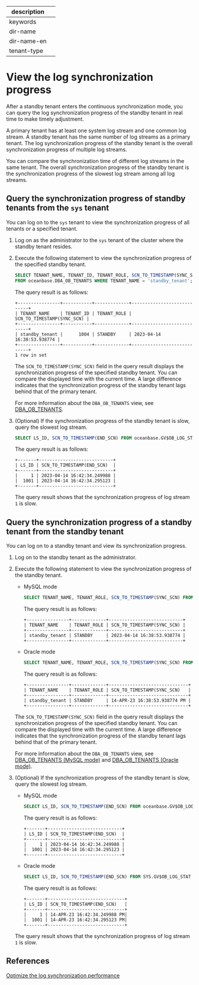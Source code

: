 |description||
|---|---|
|keywords||
|dir-name||
|dir-name-en||
|tenant-type||

# View the log synchronization progress

After a standby tenant enters the continuous synchronization mode, you can query the log synchronization progress of the standby tenant in real time to make timely adjustment.

A primary tenant has at least one system log stream and one common log stream. A standby tenant has the same number of log streams as a primary tenant. The log synchronization progress of the standby tenant is the overall synchronization progress of multiple log streams.

You can compare the synchronization time of different log streams in the same tenant. The overall synchronization progress of the standby tenant is the synchronization progress of the slowest log stream among all log streams.

## Query the synchronization progress of standby tenants from the `sys` tenant

You can log on to the `sys` tenant to view the synchronization progress of all tenants or a specified tenant.

1. Log on as the administrator to the `sys` tenant of the cluster where the standby tenant resides.

2. Execute the following statement to view the synchronization progress of the specified standby tenant.

   ```sql
   SELECT TENANT_NAME, TENANT_ID, TENANT_ROLE, SCN_TO_TIMESTAMP(SYNC_SCN) 
   FROM oceanbase.DBA_OB_TENANTS WHERE TENANT_NAME = 'standby_tenant';
   ```

   The query result is as follows:

   ```shell
   +----------------+-----------+-------------+----------------------------+
   | TENANT_NAME    | TENANT_ID | TENANT_ROLE | SCN_TO_TIMESTAMP(SYNC_SCN) |
   +----------------+-----------+-------------+----------------------------+
   | standby_tenant |      1004 | STANDBY     | 2023-04-14 16:38:53.938774 |
   +----------------+-----------+-------------+----------------------------+
   1 row in set
   ```

   The `SCN_TO_TIMESTAMP(SYNC_SCN)` field in the query result displays the synchronization progress of the specified standby tenant. You can compare the displayed time with the current time. A large difference indicates that the synchronization progress of the standby tenant lags behind that of the primary tenant.

   For more information about the `DBA_OB_TENANTS` view, see [DBA_OB_TENANTS](../../../../700.reference/700.system-views/400.system-view-of-mysql-mode/200.dictionary-view-of-mysql-mode/19300.oceanbase-dba_ob_tenants-of-mysql-mode.md).

3. (Optional) If the synchronization progress of the standby tenant is slow, query the slowest log stream.

   ```sql
   SELECT LS_ID, SCN_TO_TIMESTAMP(END_SCN) FROM oceanbase.GV$OB_LOG_STAT WHERE TENANT_ID = 1004 AND ROLE = 'LEADER';
   ```

   The query result is as follows:

   ```shell
   +-------+----------------------------+
   | LS_ID | SCN_TO_TIMESTAMP(END_SCN)  |
   +-------+----------------------------+
   |     1 | 2023-04-14 16:42:34.249988 |
   |  1001 | 2023-04-14 16:42:34.295123 |
   +-------+----------------------------+
   ```

   The query result shows that the synchronization progress of log stream `1` is slow.

## Query the synchronization progress of a standby tenant from the standby tenant

You can log on to a standby tenant and view its synchronization progress.

1. Log on to the standby tenant as the administrator.

2. Execute the following statement to view the synchronization progress of the standby tenant.

   * MySQL mode

      ```sql
      SELECT TENANT_NAME, TENANT_ROLE, SCN_TO_TIMESTAMP(SYNC_SCN) FROM oceanbase.DBA_OB_TENANTS;
      ```

      The query result is as follows:

      ```shell
      +----------------+-------------+----------------------------+
      | TENANT_NAME    | TENANT_ROLE | SCN_TO_TIMESTAMP(SYNC_SCN) |
      +----------------+-------------+----------------------------+
      | standby_tenant | STANDBY     | 2023-04-14 16:38:53.938774 |
      +----------------+-------------+----------------------------+
      ```

   * Oracle mode

      ```sql
      SELECT TENANT_NAME, TENANT_ROLE, SCN_TO_TIMESTAMP(SYNC_SCN) FROM SYS.DBA_OB_TENANTS;
      ```

      The query result is as follows:

      ```shell
      +----------------+-------------+------------------------------+
      | TENANT_NAME    | TENANT_ROLE | SCN_TO_TIMESTAMP(SYNC_SCN)   |
      +----------------+-------------+------------------------------+
      | standby_tenant | STANDBY     | 14-APR-23 16:38:53.938774 PM |
      +----------------+-------------+------------------------------+
      ```

   The `SCN_TO_TIMESTAMP(SYNC_SCN)` field in the query result displays the synchronization progress of the specified standby tenant. You can compare the displayed time with the current time. A large difference indicates that the synchronization progress of the standby tenant lags behind that of the primary tenant.

   For more information about the `DBA_OB_TENANTS` view, see [DBA_OB_TENANTS (MySQL mode)](../../../../700.reference/700.system-views/400.system-view-of-mysql-mode/200.dictionary-view-of-mysql-mode/19300.oceanbase-dba_ob_tenants-of-mysql-mode.md) and [DBA_OB_TENANTS (Oracle mode)](../../../../700.reference/700.system-views/500.system-view-of-oracle-mode/200.dictionary-view-of-oracle-mode/26100.dba_ob_tenants-oracle.md).

3. (Optional) If the synchronization progress of the standby tenant is slow, query the slowest log stream.

   * MySQL mode

      ```sql
      SELECT LS_ID, SCN_TO_TIMESTAMP(END_SCN) FROM oceanbase.GV$OB_LOG_STAT WHERE ROLE = 'LEADER';
      ```

      The query result is as follows:

      ```shell
      +-------+----------------------------+
      | LS_ID | SCN_TO_TIMESTAMP(END_SCN)  |
      +-------+----------------------------+
      |     1 | 2023-04-14 16:42:34.249988 |
      |  1001 | 2023-04-14 16:42:34.295123 |
      +-------+----------------------------+
      ```

   * Oracle mode

      ```sql
      SELECT LS_ID, SCN_TO_TIMESTAMP(END_SCN) FROM SYS.GV$OB_LOG_STAT WHERE ROLE = 'LEADER';
      ```

      The query result is as follows:

      ```shell
      +-------+-----------------------------+
      | LS_ID | SCN_TO_TIMESTAMP(END_SCN)   |
      +-------+-----------------------------+
      |     1 | 14-APR-23 16:42:34.249988 PM|
      |  1001 | 14-APR-23 16:42:34.295123 PM|
      +-------+-----------------------------+
      ```

   The query result shows that the synchronization progress of log stream `1` is slow.

## References

[Optimize the log synchronization performance](../300.log-transport-service/600.optimize-log-synchronization-performance.md)
